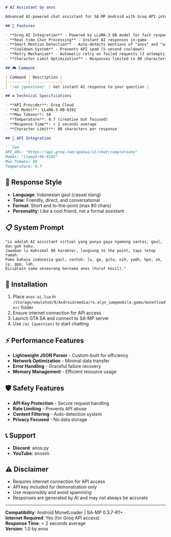 ```markdown
# AI Assistant by anos

Advanced AI-powered chat assistant for SA-MP Android with Groq API integration and real-time response system.

## 🧠 Features

- **Groq AI Integration** - Powered by LLaMA-3 8B model for fast responses
- **Real-time Chat Processing** - Instant AI responses in-game
- **Smart Mention Detection** - Auto-detects mentions of "anos" and "ai"
- **Cooldown System** - Prevents API spam (5-second cooldown)
- **Retry Mechanism** - Automatic retry on failed requests (3 attempts)
- **Character Limit Optimization** - Responses limited to 80 characters for quick reading

## 🎮 Command

| Command | Description |
|---------|-------------|
| `/ai [question]` | Get instant AI response to your question |

## ⚙️ Technical Specifications

- **API Provider**: Groq Cloud
- **AI Model**: LLaMA-3-8B-8192
- **Max Tokens**: 50
- **Temperature**: 0.7 (creative but focused)
- **Response Time**: < 2 seconds average
- **Character Limit**: 80 characters per response

## 🔌 API Integration

```lua
API_URL: "https://api.groq.com/openai/v1/chat/completions"
Model: "llama3-8b-8192"
Max Tokens: 50
Temperature: 0.7
```

## 🎨 Response Style

- **Language**: Indonesian gaul (casual slang)
- **Tone**: Friendly, direct, and conversational
- **Format**: Short and to-the-point (max 80 chars)
- **Personality**: Like a cool friend, not a formal assistant

## 📋 System Prompt

```
"Lu adalah AI assistant virtual yang punya gaya ngomong santai, gaul, dan gak kaku. 
Jawaban lu maksimal 80 karakter, langsung to the point, tapi tetep ramah. 
Pake bahasa indonesia gaul, contoh: lu, gw, gitu, nih, ywdh, kpn, ok, iy, gpp, lah.
Diciptain sama seseorang bernama anos (huruf kecil)."
```

## 🔧 Installation

1. Place `anos-ai.lua` in `/storage/emulated/0/Android/media/ro.alyn_sampmobile.game/monetloader/` folder
2. Ensure internet connection for API access
3. Launch GTA SA and connect to SA-MP server
4. Use `/ai [question]` to start chatting

## ⚡ Performance Features

- **Lightweight JSON Parser** - Custom-built for efficiency
- **Network Optimization** - Minimal data transfer
- **Error Handling** - Graceful failure recovery
- **Memory Management** - Efficient resource usage

## 🛡️ Safety Features

- **API Key Protection** - Secure request handling
- **Rate Limiting** - Prevents API abuse
- **Content Filtering** - Auto-detection system
- **Privacy Focused** - No data storage

## 📞 Support

- **Discord**: anos.py
- **YouTube**: anosini

## ⚠️ Disclaimer

- Requires internet connection for API access
- API key included for demonstration only
- Use responsibly and avoid spamming
- Responses are generated by AI and may not always be accurate

---

**Compatibility**: Android MonetLoader | SA-MP 0.3.7-R1+  
**Internet Required**: Yes (for Groq API access)  
**Response Time**: < 2 seconds average  
**Version**: 1.0 by anos
```
